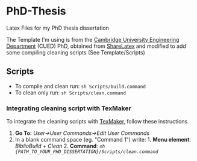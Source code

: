 PhD-Thesis
==========

Latex Files for my PhD thesis dissertation

The Template I'm using is from the [Cambridge University Engineering Department][1] (CUED) PhD, obtained from [ShareLatex][2] and modified to add some compiling cleaning scripts (See Template/Scripts)


## Scripts ##
* To compile and clean run: `sh Scripts/build.command`
* To clean only run: `sh Scripts/clean.command`

### Integrating cleaning script with TexMaker ###

To integrate the cleaning scripts with [TexMaker][3], follow these instructions

  1. **Go To:** *User->User Commands->Edit User Commands*
  2. In a blank command space (eg. "Command 1") write:
    1. **Menu element**: *BiblioBuild + Clean*
    2. **Command**: *`sh {PATH_TO_YOUR_PHD_DISSERTATION}/Scripts/clean.command`*







<!-- Links -->
[1]: http://www-h.eng.cam.ac.uk/help/tpl/textprocessing/ThesisStyle/
[2]: https://www.sharelatex.com/templates/thesis/cambridge-university-engineering-department-(cued)-latex-phd-thesis-template
[3]: http://www.xm1math.net/texmaker/

